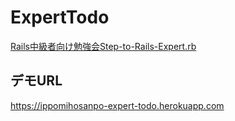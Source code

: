 # ExpertTodo
[Rails中級者向け勉強会Step-to-Rails-Expert.rb](https://step-to-rails-expert-rb.connpass.com/)

## デモURL
https://ippomihosanpo-expert-todo.herokuapp.com